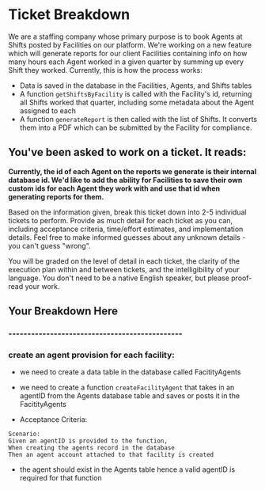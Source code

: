 # Ticket Breakdown
We are a staffing company whose primary purpose is to book Agents at Shifts posted by Facilities on our platform. We're working on a new feature which will generate reports for our client Facilities containing info on how many hours each Agent worked in a given quarter by summing up every Shift they worked. Currently, this is how the process works:

- Data is saved in the database in the Facilities, Agents, and Shifts tables
- A function `getShiftsByFacility` is called with the Facility's id, returning all Shifts worked that quarter, including some metadata about the Agent assigned to each
- A function `generateReport` is then called with the list of Shifts. It converts them into a PDF which can be submitted by the Facility for compliance.

## You've been asked to work on a ticket. It reads:

**Currently, the id of each Agent on the reports we generate is their internal database id. We'd like to add the ability for Facilities to save their own custom ids for each Agent they work with and use that id when generating reports for them.**


Based on the information given, break this ticket down into 2-5 individual tickets to perform. Provide as much detail for each ticket as you can, including acceptance criteria, time/effort estimates, and implementation details. Feel free to make informed guesses about any unknown details - you can't guess "wrong".


You will be graded on the level of detail in each ticket, the clarity of the execution plan within and between tickets, and the intelligibility of your language. You don't need to be a native English speaker, but please proof-read your work.

## Your Breakdown Here

### ----------------------------------------------
### create an agent provision for each facility:

- we need to create a data table in the database called FacitityAgents
- we need to create a function `createFacilityAgent` that takes in an agentID from the Agents database table and saves or posts it in the FacitityAgents

- Acceptance Criteria:
```
Scenario: 
Given an agentID is provided to the function,
When creating the agents record in the database
Then an agent account attached to that facility is created
```
- the agent should exist in the Agents table hence a valid agentID is required for that function
